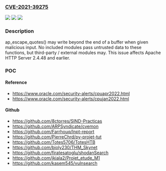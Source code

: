 ### [CVE-2021-39275](https://cve.mitre.org/cgi-bin/cvename.cgi?name=CVE-2021-39275)
![](https://img.shields.io/static/v1?label=Product&message=Apache%20HTTP%20Server&color=blue)
![](https://img.shields.io/static/v1?label=Version&message=Apache%20HTTP%20Server%202.4%3C%3D%202.4.48%20&color=brighgreen)
![](https://img.shields.io/static/v1?label=Vulnerability&message=Buffer%20Overflow&color=brighgreen)

### Description

ap_escape_quotes() may write beyond the end of a buffer when given malicious input. No included modules pass untrusted data to these functions, but third-party / external modules may. This issue affects Apache HTTP Server 2.4.48 and earlier.

### POC

#### Reference
- https://www.oracle.com/security-alerts/cpuapr2022.html
- https://www.oracle.com/security-alerts/cpujan2022.html

#### Github
- https://github.com/8ctorres/SIND-Practicas
- https://github.com/ARPSyndicate/cvemon
- https://github.com/Farrhouq/Inpt-report
- https://github.com/PierreChrd/py-projet-tut
- https://github.com/Totes5706/TotesHTB
- https://github.com/bioly230/THM_Skynet
- https://github.com/firatesatoglu/shodanSearch
- https://github.com/jkiala2/Projet_etude_M1
- https://github.com/kasem545/vulnsearch

